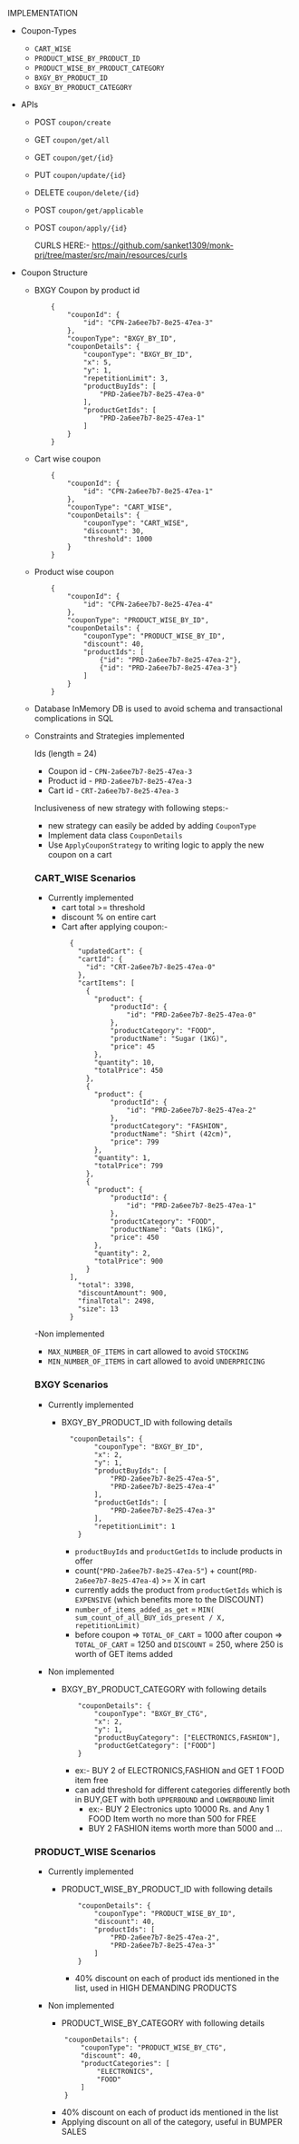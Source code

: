 IMPLEMENTATION

- Coupon-Types
  - `CART_WISE`
  - `PRODUCT_WISE_BY_PRODUCT_ID`
  - `PRODUCT_WISE_BY_PRODUCT_CATEGORY`
  - `BXGY_BY_PRODUCT_ID`
  - `BXGY_BY_PRODUCT_CATEGORY`

- APIs
  - POST `coupon/create`
  - GET `coupon/get/all`
  - GET `coupon/get/{id}`
  - PUT `coupon/update/{id}`
  - DELETE `coupon/delete/{id}`
  - POST `coupon/get/applicable`
  - POST `coupon/apply/{id}`

    CURLS HERE:- https://github.com/sanket1309/monk-prj/tree/master/src/main/resources/curls

- Coupon Structure

  - BXGY Coupon by product id
  
    ```
        {
            "couponId": {
                "id": "CPN-2a6ee7b7-8e25-47ea-3"
            },
            "couponType": "BXGY_BY_ID",
            "couponDetails": {
                "couponType": "BXGY_BY_ID",
                "x": 5,
                "y": 1,
                "repetitionLimit": 3,
                "productBuyIds": [
                    "PRD-2a6ee7b7-8e25-47ea-0"
                ],
                "productGetIds": [
                    "PRD-2a6ee7b7-8e25-47ea-1"
                ]
            }
        }
    ```
  - Cart wise coupon
    ```
        {
            "couponId": {
                "id": "CPN-2a6ee7b7-8e25-47ea-1"
            },
            "couponType": "CART_WISE",
            "couponDetails": {
                "couponType": "CART_WISE",
                "discount": 30,
                "threshold": 1000
            }
        }
    ```
  - Product wise coupon
    ```
        {
            "couponId": {
                "id": "CPN-2a6ee7b7-8e25-47ea-4"
            },
            "couponType": "PRODUCT_WISE_BY_ID",
            "couponDetails": {
                "couponType": "PRODUCT_WISE_BY_ID",
                "discount": 40,
                "productIds": [
                    {"id": "PRD-2a6ee7b7-8e25-47ea-2"},
                    {"id": "PRD-2a6ee7b7-8e25-47ea-3"}
                ]
            }
        }
    ```

  - Database
    InMemory DB is used to avoid schema and transactional complications in SQL

  - Constraints and Strategies implemented

    Ids (length = 24)
    - Coupon id  - `CPN-2a6ee7b7-8e25-47ea-3`
    - Product id - `PRD-2a6ee7b7-8e25-47ea-3`
    - Cart id    - `CRT-2a6ee7b7-8e25-47ea-3`
 

  
    Inclusiveness of new strategy with following steps:-
     - new strategy can easily be added by adding `CouponType`
     - Implement data class `CouponDetails`
     - Use `ApplyCouponStrategy` to writing logic to apply the new coupon on a cart

 
   
    ### CART_WISE Scenarios
    - Currently implemented
      - cart total >= threshold
      - discount % on entire cart
      - Cart after applying coupon:- 
        ```
          {
            "updatedCart": {
            "cartId": {
              "id": "CRT-2a6ee7b7-8e25-47ea-0"
            },
            "cartItems": [
              {
                "product": {
                    "productId": {
                        "id": "PRD-2a6ee7b7-8e25-47ea-0"
                    },
                    "productCategory": "FOOD",
                    "productName": "Sugar (1KG)",
                    "price": 45
                },
                "quantity": 10,
                "totalPrice": 450
              },
              {
                "product": {
                    "productId": {
                        "id": "PRD-2a6ee7b7-8e25-47ea-2"
                    },
                    "productCategory": "FASHION",
                    "productName": "Shirt (42cm)",
                    "price": 799
                },
                "quantity": 1,
                "totalPrice": 799
              },
              {
                "product": {
                    "productId": {
                        "id": "PRD-2a6ee7b7-8e25-47ea-1"
                    },
                    "productCategory": "FOOD",
                    "productName": "Oats (1KG)",
                    "price": 450
                },
                "quantity": 2,
                "totalPrice": 900
              }
          ],
            "total": 3398,
            "discountAmount": 900,
            "finalTotal": 2498,
            "size": 13
          }
        ```
        
    -Non implemented
      - `MAX_NUMBER_OF_ITEMS` in cart allowed to avoid `STOCKING`
      - `MIN_NUMBER_OF_ITEMS` in cart allowed to avoid `UNDERPRICING`

    ### BXGY Scenarios
    - Currently implemented
      - BXGY_BY_PRODUCT_ID with following details
        ```
          "couponDetails": {
                "couponType": "BXGY_BY_ID",
                "x": 2,
                "y": 1,
                "productBuyIds": [
                    "PRD-2a6ee7b7-8e25-47ea-5",
                    "PRD-2a6ee7b7-8e25-47ea-4"
                ],
                "productGetIds": [
                    "PRD-2a6ee7b7-8e25-47ea-3"
                ],
                "repetitionLimit": 1
            }
        ```
        - `productBuyIds` and `productGetIds` to include products in offer
        - count(`"PRD-2a6ee7b7-8e25-47ea-5"`) + count(`PRD-2a6ee7b7-8e25-47ea-4`) >= X in cart
        - currently adds the product from `productGetIds` which is `EXPENSIVE` (which benefits more to the DISCOUNT)
        - `number_of_items_added_as_get` = `MIN( sum_count_of_all_BUY_ids_present / X, repetitionLimit)`
        - before coupon => `TOTAL_OF_CART` = 1000
          after coupon => `TOTAL_OF_CART` = 1250 and `DISCOUNT` = 250, where 250 is worth of GET items added

    - Non implemented
      - BXGY_BY_PRODUCT_CATEGORY with following details
        ```
            "couponDetails": {
                "couponType": "BXGY_BY_CTG",
                "x": 2,
                "y": 1,
                "productBuyCategory": ["ELECTRONICS,FASHION"],
                "productGetCategory": ["FOOD"]
            }
        ```
        - ex:- BUY 2 of ELECTRONICS,FASHION and GET 1 FOOD item free
        - can add threshold for different categories differently both in BUY,GET with both `UPPERBOUND` and `LOWERBOUND` limit
          - ex:- BUY 2 Electronics upto 10000 Rs. and Any 1 FOOD Item worth no more than 500 for FREE
          - BUY 2 FASHION items worth more than 5000 and ...
 
      

    ### PRODUCT_WISE Scenarios
    - Currently implemented
      - PRODUCT_WISE_BY_PRODUCT_ID with following details
        ```
            "couponDetails": {
                "couponType": "PRODUCT_WISE_BY_ID",
                "discount": 40,
                "productIds": [
                    "PRD-2a6ee7b7-8e25-47ea-2",
                    "PRD-2a6ee7b7-8e25-47ea-3"
                ]
            }
        ```
        - 40% discount on each of product ids mentioned in the list, used in HIGH DEMANDING PRODUCTS

    - Non implemented
       - PRODUCT_WISE_BY_CATEGORY with following details
        ```
            "couponDetails": {
                "couponType": "PRODUCT_WISE_BY_CTG",
                "discount": 40,
                "productCategories": [
                    "ELECTRONICS",
                    "FOOD"
                ]
            }
        ```
        - 40% discount on each of product ids mentioned in the list
        - Applying discount on all of the category, useful in BUMPER SALES
